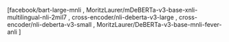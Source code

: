 [facebook/bart-large-mnli , MoritzLaurer/mDeBERTa-v3-base-xnli-multilingual-nli-2mil7 ,  cross-encoder/nli-deberta-v3-large , cross-encoder/nli-deberta-v3-small , MoritzLaurer/DeBERTa-v3-base-mnli-fever-anli ]
